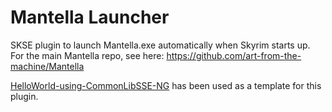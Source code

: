 # Mantella Launcher

SKSE plugin to launch Mantella.exe automatically when Skyrim starts up. For the main Mantella repo, see here:
https://github.com/art-from-the-machine/Mantella

[HelloWorld-using-CommonLibSSE-NG](https://github.com/SkyrimDev/HelloWorld-using-CommonLibSSE-NG) has been used as a template for this plugin.
